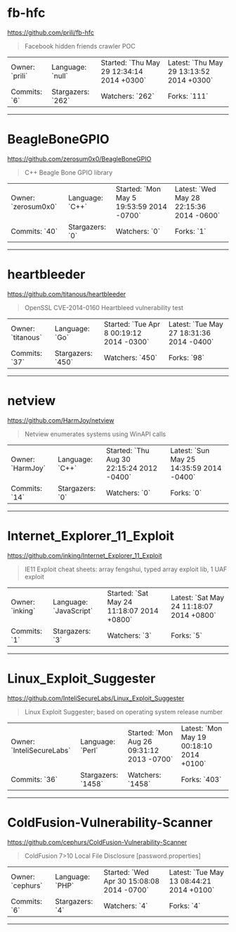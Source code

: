 # fb-hfc

https://github.com/prili/fb-hfc
<blockquote>
Facebook hidden friends crawler POC
</blockquote>

<table>
<tr><td>Owner: `prili`</td>
    <td>Language: `null`</td>
    <td>Started: `Thu May 29 12:34:14 2014 +0300`</td>
    <td>Latest: `Thu May 29 13:13:52 2014 +0300`</td></tr>
<tr><td>Commits: `6`</td>
    <td>Stargazers: `262`</td>
    <td>Watchers: `262`</td>
    <td>Forks: `111`</td></tr>
</table>

---

# BeagleBoneGPIO

https://github.com/zerosum0x0/BeagleBoneGPIO
<blockquote>
C++ Beagle Bone GPIO library
</blockquote>

<table>
<tr><td>Owner: `zerosum0x0`</td>
    <td>Language: `C++`</td>
    <td>Started: `Mon May 5 19:53:59 2014 -0700`</td>
    <td>Latest: `Wed May 28 22:15:36 2014 -0600`</td></tr>
<tr><td>Commits: `40`</td>
    <td>Stargazers: `0`</td>
    <td>Watchers: `0`</td>
    <td>Forks: `1`</td></tr>
</table>

---

# heartbleeder

https://github.com/titanous/heartbleeder
<blockquote>
OpenSSL CVE-2014-0160 Heartbleed vulnerability test
</blockquote>

<table>
<tr><td>Owner: `titanous`</td>
    <td>Language: `Go`</td>
    <td>Started: `Tue Apr 8 00:19:12 2014 -0300`</td>
    <td>Latest: `Tue May 27 18:31:36 2014 -0400`</td></tr>
<tr><td>Commits: `37`</td>
    <td>Stargazers: `450`</td>
    <td>Watchers: `450`</td>
    <td>Forks: `98`</td></tr>
</table>

---

# netview

https://github.com/HarmJoy/netview
<blockquote>
Netview enumerates systems using WinAPI calls
</blockquote>

<table>
<tr><td>Owner: `HarmJoy`</td>
    <td>Language: `C++`</td>
    <td>Started: `Thu Aug 30 22:15:24 2012 -0400`</td>
    <td>Latest: `Sun May 25 14:35:59 2014 -0400`</td></tr>
<tr><td>Commits: `14`</td>
    <td>Stargazers: `0`</td>
    <td>Watchers: `0`</td>
    <td>Forks: `0`</td></tr>
</table>

---

# Internet_Explorer_11_Exploit

https://github.com/inking/Internet_Explorer_11_Exploit
<blockquote>
IE11 Exploit cheat sheets: array fengshui, typed array exploit lib, 1 UAF exploit
</blockquote>

<table>
<tr><td>Owner: `inking`</td>
    <td>Language: `JavaScript`</td>
    <td>Started: `Sat May 24 11:18:07 2014 +0800`</td>
    <td>Latest: `Sat May 24 11:18:07 2014 +0800`</td></tr>
<tr><td>Commits: `1`</td>
    <td>Stargazers: `3`</td>
    <td>Watchers: `3`</td>
    <td>Forks: `5`</td></tr>
</table>

---

# Linux_Exploit_Suggester

https://github.com/InteliSecureLabs/Linux_Exploit_Suggester
<blockquote>
Linux Exploit Suggester; based on operating system release number 
</blockquote>

<table>
<tr><td>Owner: `InteliSecureLabs`</td>
    <td>Language: `Perl`</td>
    <td>Started: `Mon Aug 26 09:31:12 2013 -0700`</td>
    <td>Latest: `Mon May 19 00:18:10 2014 +0100`</td></tr>
<tr><td>Commits: `36`</td>
    <td>Stargazers: `1458`</td>
    <td>Watchers: `1458`</td>
    <td>Forks: `403`</td></tr>
</table>

---

# ColdFusion-Vulnerability-Scanner

https://github.com/cephurs/ColdFusion-Vulnerability-Scanner
<blockquote>
ColdFusion 7&gt;10 Local File Disclosure [password.properties]
</blockquote>

<table>
<tr><td>Owner: `cephurs`</td>
    <td>Language: `PHP`</td>
    <td>Started: `Wed Apr 30 15:08:08 2014 -0700`</td>
    <td>Latest: `Tue May 13 08:44:21 2014 +0100`</td></tr>
<tr><td>Commits: `6`</td>
    <td>Stargazers: `4`</td>
    <td>Watchers: `4`</td>
    <td>Forks: `4`</td></tr>
</table>

---

